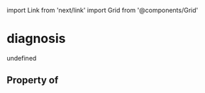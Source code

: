 import Link from 'next/link'
import Grid from '@components/Grid'

# diagnosis

undefined

## Property of



